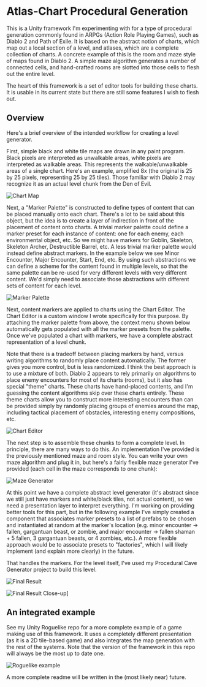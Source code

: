 # Atlas-Chart Procedural Generation

This is a Unity framework I'm experimenting with for a type of procedural generation commonly found in ARPGs (Action Role Playing Games), such as Diablo 2 and Path of Exile. It is based on the abstract notion of charts, which map out a local section of a level, and atlases, which are a complete collection of charts. A concrete example of this is the room and maze style of maps found in Diablo 2. A simple maze algorithm generates a number of connected cells, and hand-crafted rooms are slotted into those cells to flesh out the entire level. 

The heart of this framework is a set of editor tools for building these charts. It is usable in its current state but there are still some features I wish to flesh out. 

## Overview

Here's a brief overview of the intended workflow for creating a level generator.

First, simple black and white tile maps are drawn in any paint program. Black pixels are interpreted as unwalkable areas, white pixels are interpreted as walkable areas. This represents the walkable/unwalkable areas of a single chart. Here's an example, amplified 8x (the original is 25 by 25 pixels, representing 25 by 25 tiles). Those familiar with Diablo 2 may recognize it as an actual level chunk from the Den of Evil. 

![Chart Map](https://i.imgur.com/LpOf7VY.png)

Next, a "Marker Palette" is constructed to define types of content that can be placed manually onto each chart. There's a lot to be said about this object, but the idea is to create a layer of indirection in front of the placement of content onto charts. A trivial marker palette could define a marker preset for each instance of content: one for each enemy, each environmental object, etc. So we might have markers for Goblin, Skeleton, Skeleton Archer, Destructible Barrel, etc. A less trivial marker palette would instead define abstract markers. In the example below we see Minor Encounter, Major Encounter, Start, End, etc. By using such abstractions we can define a scheme for the content found in multiple levels, so that the same palette can be re-used for very different levels with very different content. We'd simply need to associate those abstractions with different sets of content for each level. 

![Marker Palette](https://i.imgur.com/WhmM0yX.png)

Next, content markers are applied to charts using the Chart Editor. The Chart Editor is a custom window I wrote specifically for this purpose. By attaching the marker palette from above, the context menu shown below automatically gets populated with all the marker presets from the palette. Once we've populated a chart with markers, we have a complete abstract representation of a level chunk. 

Note that there is a tradeoff between placing markers by hand, versus writing algorithms to randomly place content automatically. The former gives you more control, but is less randomized. I think the best approach is to use a mixture of both. Diablo 2 appears to rely primarily on algorithms to place enemy encounters for most of its charts (rooms), but it also has special "theme" charts. These charts have hand-placed contents, and I'm guessing the content algorithms skip over these charts entirely. These theme charts allow you to construct more interesting encounters than can be provided simply by randomly placing groups of enemies around the map, including tactical placement of obstacles, interesting enemy compositions, etc. 

![Chart Editor](https://i.imgur.com/ITpXIsR.png)

The next step is to assemble these chunks to form a complete level. In principle, there are many ways to do this. An implementation I've provided is the previously mentioned maze and room style. You can write your own maze algorithm and plug it in, but here's a fairly flexible maze generator I've provided (each cell in the maze corresponds to one chunk):

![Maze Generator](https://i.imgur.com/kkBeFiA.png)

At this point we have a complete abstract level generator (it's abstract since we still just have markers and white/black tiles, not actual content), so we need a presentation layer to interpret everything. I'm working on providing better tools for this part, but in the following example I've simply created a component that associates marker presets to a list of prefabs to be chosen and instantiated at random at the marker's location (e.g. minor encounter -> fallen, gargantuan beast, or zombie, and major encounter -> fallen shaman + 5 fallen, 3 gargantuan beasts, or 4 zombies, etc.). A more flexible approach would be to associate presets to "factories", which I will likely implement (and explain more clearly) in the future. 

That handles the markers. For the level itself, I've used my Procedural Cave Generator project to build this level. 

![Final Result](https://i.imgur.com/gSYQn0n.png)

![Final Result Close-up](https://i.imgur.com/MS9xWET.png)]

## An integrated example

See my Unity Roguelike repo for a more complete example of a game making use of this framework. It uses a completely different presentation (as it is a 2D tile-based game) and also integrates the map generation with the rest of the systems. Note that the version of the framework in this repo will always be the most up to date one.

![Roguelike example](https://i.imgur.com/PTK31iB.png)

A more complete readme will be written in the (most likely near) future.